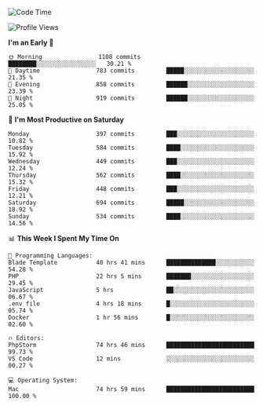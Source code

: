 <!--START_SECTION:waka-->
![Code Time](http://img.shields.io/badge/Code%20Time-2%2C541%20hrs%2028%20mins-blue)

![Profile Views](http://img.shields.io/badge/Profile%20Views-0-blue)

**I'm an Early 🐤** 

```text
🌞 Morning                1108 commits        ████████░░░░░░░░░░░░░░░░░   30.21 % 
🌆 Daytime                783 commits         █████░░░░░░░░░░░░░░░░░░░░   21.35 % 
🌃 Evening                858 commits         ██████░░░░░░░░░░░░░░░░░░░   23.39 % 
🌙 Night                  919 commits         ██████░░░░░░░░░░░░░░░░░░░   25.05 % 
```
📅 **I'm Most Productive on Saturday** 

```text
Monday                   397 commits         ███░░░░░░░░░░░░░░░░░░░░░░   10.82 % 
Tuesday                  584 commits         ████░░░░░░░░░░░░░░░░░░░░░   15.92 % 
Wednesday                449 commits         ███░░░░░░░░░░░░░░░░░░░░░░   12.24 % 
Thursday                 562 commits         ████░░░░░░░░░░░░░░░░░░░░░   15.32 % 
Friday                   448 commits         ███░░░░░░░░░░░░░░░░░░░░░░   12.21 % 
Saturday                 694 commits         █████░░░░░░░░░░░░░░░░░░░░   18.92 % 
Sunday                   534 commits         ████░░░░░░░░░░░░░░░░░░░░░   14.56 % 
```


📊 **This Week I Spent My Time On** 

```text
💬 Programming Languages: 
Blade Template           40 hrs 41 mins      ██████████████░░░░░░░░░░░   54.28 % 
PHP                      22 hrs 5 mins       ███████░░░░░░░░░░░░░░░░░░   29.45 % 
JavaScript               5 hrs               ██░░░░░░░░░░░░░░░░░░░░░░░   06.67 % 
.env file                4 hrs 18 mins       █░░░░░░░░░░░░░░░░░░░░░░░░   05.74 % 
Docker                   1 hr 56 mins        █░░░░░░░░░░░░░░░░░░░░░░░░   02.60 % 

🔥 Editors: 
PhpStorm                 74 hrs 46 mins      █████████████████████████   99.73 % 
VS Code                  12 mins             ░░░░░░░░░░░░░░░░░░░░░░░░░   00.27 % 

💻 Operating System: 
Mac                      74 hrs 59 mins      █████████████████████████   100.00 % 
```


<!--END_SECTION:waka-->

